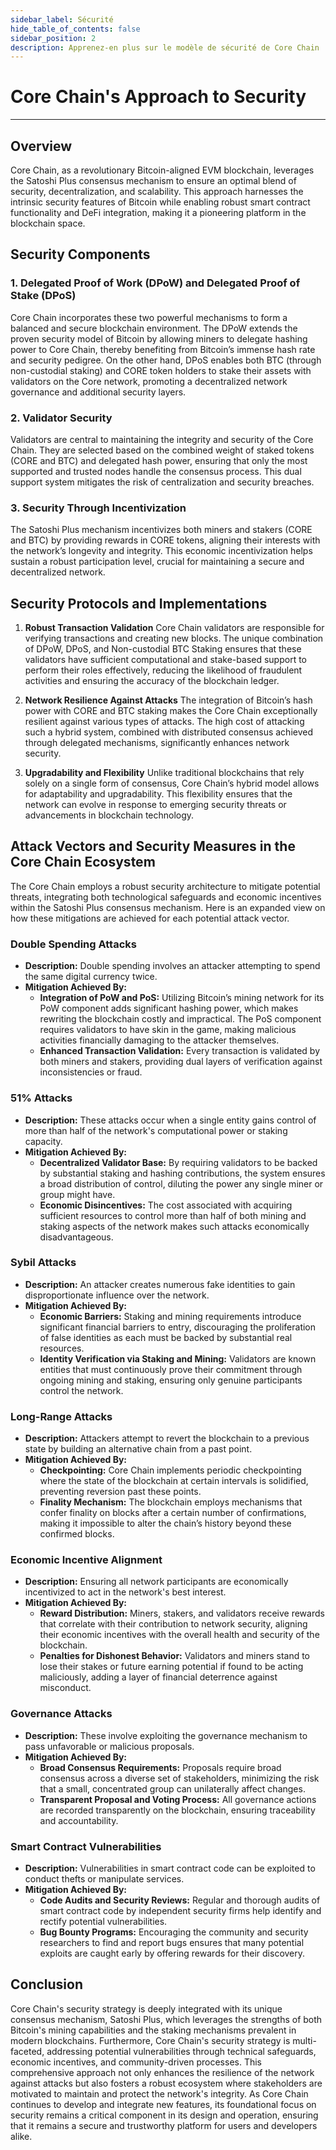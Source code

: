 ```yaml
---
sidebar_label: Sécurité
hide_table_of_contents: false
sidebar_position: 2
description: Apprenez-en plus sur le modèle de sécurité de Core Chain
---
```


# Core Chain's Approach to Security

---

## Overview

Core Chain, as a revolutionary Bitcoin-aligned EVM blockchain, leverages the Satoshi Plus consensus mechanism to ensure an optimal blend of security, decentralization, and scalability. This approach harnesses the intrinsic security features of Bitcoin while enabling robust smart contract functionality and DeFi integration, making it a pioneering platform in the blockchain space.

## Security Components

### 1. Delegated Proof of Work (DPoW) and Delegated Proof of Stake (DPoS)

Core Chain incorporates these two powerful mechanisms to form a balanced and secure blockchain environment. The DPoW extends the proven security model of Bitcoin by allowing miners to delegate hashing power to Core Chain, thereby benefiting from Bitcoin’s immense hash rate and security pedigree. On the other hand, DPoS enables both BTC (through non-custodial staking) and CORE token holders to stake their assets with validators on the Core network, promoting a decentralized network governance and additional security layers.

### 2. Validator Security

Validators are central to maintaining the integrity and security of the Core Chain. They are selected based on the combined weight of staked tokens (CORE and BTC) and delegated hash power, ensuring that only the most supported and trusted nodes handle the consensus process. This dual support system mitigates the risk of centralization and security breaches.

### 3. Security Through Incentivization

The Satoshi Plus mechanism incentivizes both miners and stakers (CORE and BTC) by providing rewards in CORE tokens, aligning their interests with the network’s longevity and integrity. This economic incentivization helps sustain a robust participation level, crucial for maintaining a secure and decentralized network.

## Security Protocols and Implementations

1. **Robust Transaction Validation**
   Core Chain validators are responsible for verifying transactions and creating new blocks. The unique combination of DPoW, DPoS, and Non-custodial BTC Staking ensures that these validators have sufficient computational and stake-based support to perform their roles effectively, reducing the likelihood of fraudulent activities and ensuring the accuracy of the blockchain ledger.

2. **Network Resilience Against Attacks**
   The integration of Bitcoin’s hash power with CORE and BTC staking makes the Core Chain exceptionally resilient against various types of attacks. The high cost of attacking such a hybrid system, combined with distributed consensus achieved through delegated mechanisms, significantly enhances network security.

3. **Upgradability and Flexibility**
   Unlike traditional blockchains that rely solely on a single form of consensus, Core Chain’s hybrid model allows for adaptability and upgradability. This flexibility ensures that the network can evolve in response to emerging security threats or advancements in blockchain technology.

## Attack Vectors and Security Measures in the Core Chain Ecosystem

The Core Chain employs a robust security architecture to mitigate potential threats, integrating both technological safeguards and economic incentives within the Satoshi Plus consensus mechanism. Here is an expanded view on how these mitigations are achieved for each potential attack vector.

### Double Spending Attacks

- **Description:** Double spending involves an attacker attempting to spend the same digital currency twice.
- **Mitigation Achieved By:**
  - **Integration of PoW and PoS:** Utilizing Bitcoin’s mining network for its PoW component adds significant hashing power, which makes rewriting the blockchain costly and impractical. The PoS component requires validators to have skin in the game, making malicious activities financially damaging to the attacker themselves.
  - **Enhanced Transaction Validation:** Every transaction is validated by both miners and stakers, providing dual layers of verification against inconsistencies or fraud.

### 51% Attacks

- **Description:** These attacks occur when a single entity gains control of more than half of the network's computational power or staking capacity.
- **Mitigation Achieved By:**
  - **Decentralized Validator Base:** By requiring validators to be backed by substantial staking and hashing contributions, the system ensures a broad distribution of control, diluting the power any single miner or group might have.
  - **Economic Disincentives:** The cost associated with acquiring sufficient resources to control more than half of both mining and staking aspects of the network makes such attacks economically disadvantageous.

### Sybil Attacks

- **Description:** An attacker creates numerous fake identities to gain disproportionate influence over the network.
- **Mitigation Achieved By:**
  - **Economic Barriers:** Staking and mining requirements introduce significant financial barriers to entry, discouraging the proliferation of false identities as each must be backed by substantial real resources.
  - **Identity Verification via Staking and Mining:** Validators are known entities that must continuously prove their commitment through ongoing mining and staking, ensuring only genuine participants control the network.

### Long-Range Attacks

- **Description:** Attackers attempt to revert the blockchain to a previous state by building an alternative chain from a past point.
- **Mitigation Achieved By:**
  - **Checkpointing:** Core Chain implements periodic checkpointing where the state of the blockchain at certain intervals is solidified, preventing reversion past these points.
  - **Finality Mechanism:** The blockchain employs mechanisms that confer finality on blocks after a certain number of confirmations, making it impossible to alter the chain’s history beyond these confirmed blocks.

### Economic Incentive Alignment

- **Description:** Ensuring all network participants are economically incentivized to act in the network's best interest.
- **Mitigation Achieved By:**
  - **Reward Distribution:** Miners, stakers, and validators receive rewards that correlate with their contribution to network security, aligning their economic incentives with the overall health and security of the blockchain.
  - **Penalties for Dishonest Behavior:** Validators and miners stand to lose their stakes or future earning potential if found to be acting maliciously, adding a layer of financial deterrence against misconduct.

### Governance Attacks

- **Description:** These involve exploiting the governance mechanism to pass unfavorable or malicious proposals.
- **Mitigation Achieved By:**
  - **Broad Consensus Requirements:** Proposals require broad consensus across a diverse set of stakeholders, minimizing the risk that a small, concentrated group can unilaterally affect changes.
  - **Transparent Proposal and Voting Process:** All governance actions are recorded transparently on the blockchain, ensuring traceability and accountability.

### Smart Contract Vulnerabilities

- **Description:** Vulnerabilities in smart contract code can be exploited to conduct thefts or manipulate services.
- **Mitigation Achieved By:**
  - **Code Audits and Security Reviews:** Regular and thorough audits of smart contract code by independent security firms help identify and rectify potential vulnerabilities.
  - **Bug Bounty Programs:** Encouraging the community and security researchers to find and report bugs ensures that many potential exploits are caught early by offering rewards for their discovery.

## Conclusion

Core Chain's security strategy is deeply integrated with its unique consensus mechanism, Satoshi Plus, which leverages the strengths of both Bitcoin's mining capabilities and the staking mechanisms prevalent in modern blockchains. Furthermore, Core Chain's security strategy is multi-faceted, addressing potential vulnerabilities through technical safeguards, economic incentives, and community-driven processes. This comprehensive approach not only enhances the resilience of the network against attacks but also fosters a robust ecosystem where stakeholders are motivated to maintain and protect the network's integrity. As Core Chain continues to develop and integrate new features, its foundational focus on security remains a critical component in its design and operation, ensuring that it remains a secure and trustworthy platform for users and developers alike.
